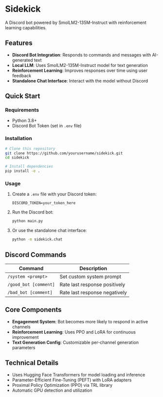 # Sidekick

A Discord bot powered by SmolLM2-135M-Instruct with reinforcement learning capabilities.

## Features

- **Discord Bot Integration**: Responds to commands and messages with AI-generated text
- **Local LLM**: Uses SmolLM2-135M-Instruct model for text generation
- **Reinforcement Learning**: Improves responses over time using user feedback
- **Standalone Chat Interface**: Interact with the model without Discord

## Quick Start

### Requirements

- Python 3.8+
- Discord Bot Token (set in `.env` file)

### Installation

```bash
# Clone this repository
git clone https://github.com/yourusername/sidekick.git
cd sidekick

# Install dependencies
pip install -e .
```

### Usage

1. Create a `.env` file with your Discord token:
   ```
   DISCORD_TOKEN=your_token_here
   ```

2. Run the Discord bot:
   ```bash
   python main.py
   ```

3. Or use the standalone chat interface:
   ```bash
   python -m sidekick.chat
   ```

## Discord Commands

| Command | Description |
|---------|-------------|
| `/system <prompt>` | Set custom system prompt |
| `/good_bot [comment]` | Rate last response positively |
| `/bad_bot [comment]` | Rate last response negatively |

## Core Components

- **Engagement System**: Bot becomes more likely to respond in active channels
- **Reinforcement Learning**: Uses PPO and LoRA for continuous improvement
- **Text Generation Config**: Customizable per-channel generation parameters

## Technical Details

- Uses Hugging Face Transformers for model loading and inference
- Parameter-Efficient Fine-Tuning (PEFT) with LoRA adapters
- Proximal Policy Optimization (PPO) via TRL library
- Automatic GPU detection and utilization